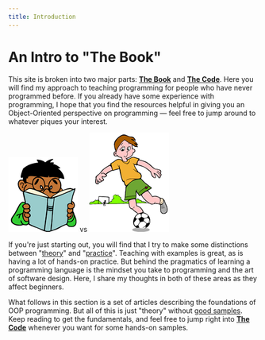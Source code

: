 ```yaml
---
title: Introduction
---
```

# An Intro to "The Book"

This site is broken into two major parts: [**The Book**](intro.md) and [**The Code**](../Topic/). Here you will find my approach to teaching programming for people who have never programmed before. If you already have some experience with programming, I hope that you find the resources helpful in giving you an Object-Oriented perspective on programming &mdash; feel free to jump around to whatever piques your interest.

![Reading](./book.png) vs ![Playing](./practice.png)

If you're just starting out, you will find that I try to make some distinctions between "[theory](intro.md)" and "[practice](../Topic/)". Teaching with examples is great, as is having a lot of hands-on practice. But behind the pragmatics of learning a programming language is the mindset you take to programming and the art of software design. Here, I share my thoughts in both of these areas as they affect beginners.

What follows in this section is a set of articles describing the foundations of OOP programming. But all of this is just "theory" without [good samples](../Topic/ReadMe.md). Keep reading to get the fundamentals, and feel free to jump right into [**The Code**](../Topic/intro.md) whenever you want for some hands-on samples.


